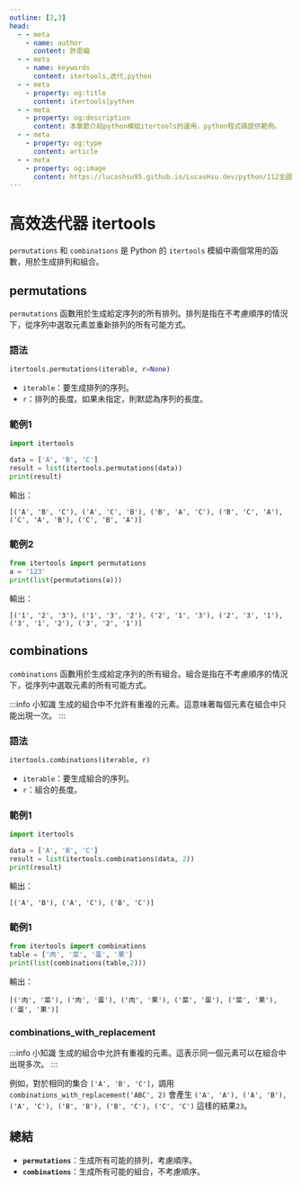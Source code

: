 ```yaml
---
outline: [2,3]
head:
  - - meta
    - name: author
      content: 許恩綸
  - - meta
    - name: keywords
      content: itertools,迭代,python
  - - meta
    - property: og:title
      content: itertools|python
  - - meta
    - property: og:description
      content: 本章節介紹python模組itertools的運用，python程式碼提供範例。
  - - meta
    - property: og:type
      content: article
  - - meta
    - property: og:image
      content: https://lucashsu95.github.io/LucasHsu.dev/python/112全國技藝競賽筆記/14-模組/components/itertools.html
---
```


# 高效迭代器 itertools

`permutations` 和 `combinations` 是 Python 的 `itertools` 模組中兩個常用的函數，用於生成排列和組合。

## permutations
`permutations` 函數用於生成給定序列的所有排列。排列是指在不考慮順序的情況下，從序列中選取元素並重新排列的所有可能方式。

### 語法
```python
itertools.permutations(iterable, r=None)
```
- `iterable`：要生成排列的序列。
- `r`：排列的長度。如果未指定，則默認為序列的長度。

### 範例1
```python
import itertools

data = ['A', 'B', 'C']
result = list(itertools.permutations(data))
print(result)
```
輸出：
```
[('A', 'B', 'C'), ('A', 'C', 'B'), ('B', 'A', 'C'), ('B', 'C', 'A'), ('C', 'A', 'B'), ('C', 'B', 'A')]
```

### 範例2
```python
from itertools import permutations
a = '123'
print(list(permutations(a)))
```
輸出：
```
[('1', '2', '3'), ('1', '3', '2'), ('2', '1', '3'), ('2', '3', '1'), ('3', '1', '2'), ('3', '2', '1')]
```

## combinations
`combinations` 函數用於生成給定序列的所有組合。組合是指在不考慮順序的情況下，從序列中選取元素的所有可能方式。

:::info 小知識
生成的組合中不允許有重複的元素。這意味著每個元素在組合中只能出現一次。
:::

### 語法
```python
itertools.combinations(iterable, r)
```
- `iterable`：要生成組合的序列。
- `r`：組合的長度。

### 範例1
```python
import itertools

data = ['A', 'B', 'C']
result = list(itertools.combinations(data, 2))
print(result)
```
輸出：
```
[('A', 'B'), ('A', 'C'), ('B', 'C')]
```

### 範例1
```python
from itertools import combinations
table = ['肉', '菜', '蛋', '果']
print(list(combinations(table,2)))
```
輸出：
```
[('肉', '菜'), ('肉', '蛋'), ('肉', '果'), ('菜', '蛋'), ('菜', '果'), ('蛋', '果')]
```

### combinations_with_replacement 

:::info 小知識
生成的組合中允許有重複的元素。這表示同一個元素可以在組合中出現多次。
:::

例如，對於相同的集合 `['A', 'B', 'C']`，調用 `combinations_with_replacement('ABC', 2)` 會產生 `('A', 'A'), ('A', 'B'), ('A', 'C'), ('B', 'B'), ('B', 'C'), ('C', 'C')` 這樣的結果`23`。

## 總結
- **`permutations`**：生成所有可能的排列，考慮順序。
- **`combinations`**：生成所有可能的組合，不考慮順序。